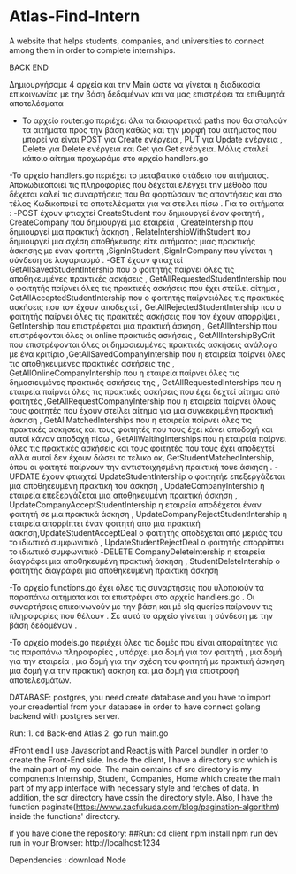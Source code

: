 # Atlas-Find-Intern
A website that helps students, companies, and universities to connect among them in order to complete internships.


BACK END 

Δημιουργήσαμε 4 αρχεία και την Main ώστε να γίνεται η διαδικασία επικοινωνίας με την βάση δεδομένων και να μας επιστρέφει τα επιθυμητά αποτελέσματα

- Το αρχείο router.go περιέχει όλα τα διαφορετικά paths που θα σταλούν τα αιτήματα προς την βάση καθώς και την μορφή του αιτήματος που μπορεί να είναι
POST για Create ενέργεια , PUT για Update ενέργεια , Delete για Delete ενέργεια και Get για Get ενέργεια. Μόλις σταλεί κάποιο αίτημα προχωράμε στο αρχείο
handlers.go

-Το αρχείο handlers.go περιέχει το μεταβατικό στάδειο του αιτήματος. Αποκωδικοποιεί τις πληροφορίες που δέχεται ελέγχει την μέθοδο που δέχεται καλεί τις συναρτήσεις
που θα φορτώσουν τις απαντήσεις και στο τέλος Κωδικοποιεί τα αποτελέσματα για να στείλει πίσω . Για τα αιτήματα :
-POST έχουν φτιαχτεί CreateStudent που δημιουργεί έναν φοιτητή , CreateCompany που δημιουργεί μια εταιρεία , CreateIntership που δημιουργεί μια πρακτική άσκηση ,
RelateIntershipWithStudent που δημιουργεί μια σχέση αποθήκευσης είτε αιτήματος μιας πρακτικής άσκησης με έναν φοιτητή ,SignInStudent ,SignInCompany που
γίνεται η σύνδεση σε λογαριασμό .
-GET έχουν φτιαχτεί GetAllSavedStudentIntership που ο φοιτητής παίρνει όλες τις αποθηκευμένες πρακτικές ασκήσεις , GetAllRequestedStudentIntership που ο φοιτητής 
παίρνει όλες τις πρακτικές ασκήσεις που έχει στείλει αίτημα , GetAllAcceptedStudentIntership που ο φοιτητής παίρνειόλες τις πρακτικές ασκήσεις που τον έχουν
αποδεχτεί , GetAllRejectedStudentIntership που ο φοιτητής παίρνει όλες τις πρακιτκές ασκήσεις που τον έχουν απορρίψει , GetIntership που επιστρέφεται μια πρακτική
άσκηση , GetAllIntership που επιστρέφονται όλες οι online πρακτικές ασκήσεις , GetAllIntershipByCrit που επιστρέφονται όλες οι δημοσιευμένες πρακτικές ασκήσεις 
ανάλογα με ένα κριτίριο ,GetAllSavedCompanyIntership που η εταιρεία παίρνει όλες τις αποθηκευμένες πρακτικές ασκήσεις της , GetAllOnlineCompanyIntership που η 
εταιρεία παίρνει όλες τις δημοσιευμένες πρακτικές ασκήσεις της , GetAllRequestedInterships που η εταιρεία παίρνει όλες τις πρακτικές ασκήσεις που έχει δεχτεί αίτημα
από φοιτητές ,GetAllRequestCompanyIntership που η εταιρεία παίρνει όλους τους φοιτητές που έχουν στείλει αίτημα για μια συγκεκριμένη πρακτική άσκηση ,
GetAllMatchedInterships που η εταιρεία παίρνει όλες τις πρακτικές ασκήσεις και τους φοιτητές που τους έχει κάνει αποδοχή και αυτοί κάναν αποδοχή πίσω ,
GetAllWaitingInterships που η εταιρεία παίρνει όλες τις πρακτικές ασκήσεις και τους φοιτητές που τους έχει αποδεχτεί αλλά αυτοί δεν έχουν δώσει το τελικο οκ,
GetStudentMatchedIntership, όπου οι φοιτητέ παίρνουν την αντιστοιχησμένη πρακτική τουε άσκηση .
-UPDATE έχουν φτιαχτεί  UpdateStudentIntership ο φοιτητήε επεξεργάζεται μια αποθηκευμένη πρακτική του άσκηση , UpdateCompanyIntership η εταιρεία επεξεργάζεται μια
αποθηκευμένη πρακτική άσκηση , UpdateCompanyAcceptStudentIntership η εταιρεία αποδέχεται έναν φοιτητή σε μια πρακτικά άσκηση , UpdateCompanyRejectStudentIntership
η εταιρεία απορρίπτει έναν φοιτητή απο μια πρακτική άσκηση,UpdateStudentAcceptDeal ο φοιτητής αποδέχεται από μεριάς του το ιδιωτικό συμφωνιτικό ,
UpdateStudentRejectDeal ο φοιτητής απορρίπτει το ιδιωτικό συμφωνιτικό 
-DELETE CompanyDeleteIntership η εταιρεία διαγράφει μια αποθηκευμένη πρακτική άσκηση , StudentDeleteIntership ο φοιτητής διαγράφει μια αποθηκευμένη πρακτική άσκηση

-Το αρχείο functions.go έχει όλες τις συναρτήσεις που υλοποιούν τα παραπάνω αιτήματα και τα επιστρέφει στο αρχείο handlers.go . Οι συναρτήσεις επικοινωνούν με την βάση
και μέ slq queries παίρνουν τις πληροφορίες που θέλουν . Σε αυτό το αρχείο γίνεται η σύνδεση με την βάση δεδομένων . 

-Το αρχείο models.go περιέχει όλες τις δομές που είναι απαραίτητες για τις παραπάνω πληροφορίες , υπάρχει μια δομή για τον φοιτητή , μια δομή για  την εταιρεία , 
μια δομή
για την σχέση του φοιτητή με πρακτική άσκηση μια δομή για την πρακτική άσκηση και μια δομή για επιστροφή αποτελεσμάτων. 

DATABASE: postgres, you need create database and you have to  import your creadential  from your database in order to have connect golang backend with postgres server.

Run: 1. cd Back-end Atlas
2. go run main.go


#Front end
I use Javascript and React.js with Parcel bundler in order to create the Front-End side. Inside the client, I have a directory src which is the main part of my code. The main contains of src directory is my components Internship, Student, Companies, Home which create the main part of my app interface with necessary style and fetches of data. In addition, the scr directory have cssin the directory style. Also, I have the function paginate(https://www.zacfukuda.com/blog/pagination-algorithm) inside the functions' directory.

if you have clone the repository: ##Run:
 cd client
 npm install
 npm run dev
run in your Browser: http://localhost:1234

Dependencies : download Node
